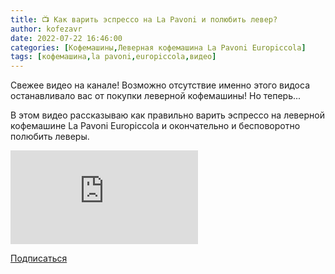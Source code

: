 ```yaml
---
title: 📺 Как варить эспрессо на La Pavoni и полюбить левер?
author: kofezavr
date: 2022-07-22 16:46:00
categories: [Кофемашины,Леверная кофемашина La Pavoni Europiccola]
tags: [кофемашина,la pavoni,europiccola,видео]
---
```


Свежее видео на канале! Возможно отсутствие именно этого видоса останавливало вас от покупки леверной кофемашины! Но теперь...

В этом видео рассказываю как правильно варить эспрессо на леверной кофемашине La Pavoni Europiccola и окончательно и бесповоротно полюбить леверы.

<p><div class="youtube-wrapper"><iframe src="https://www.youtube.com/embed/-cOwIvrg_YY?controls=0" title="YouTube video player" frameborder="0" allow="accelerometer; autoplay; clipboard-write; encrypted-media; gyroscope; picture-in-picture" allowfullscreen></iframe></div></p>

<a class="play" href="https://www.youtube.com/c/Coffeesaurus?sub_confirmation=1"><i class="fab fa-youtube"></i> Подписаться</a>